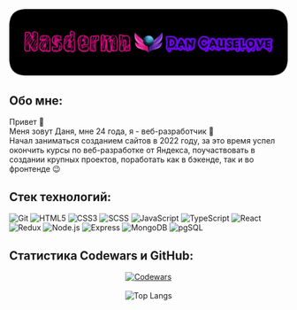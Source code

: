 <div align='center'>
  <a href='https://github.com/Nasdermn'>
    <img src='./images/me.png' alt='Логотип профиля' />
  </a>
</div>

## Обо мне:

Привет 👋\
Меня зовут Даня, мне 24 года, я - веб-разработчик 🙂\
Начал заниматься созданием сайтов в 2022 году, за это время успел окончить курсы по веб-разработке от Яндекса, поучаствовать в создании крупных проектов, поработать как в бэкенде, так и во фронтенде 😉

## Стек технологий:

![Git](https://img.shields.io/badge/Git-21201e?style=for-the-badge&logo=git&logoColor=d86513)
![HTML5](https://img.shields.io/badge/HTML5-e2cccc?style=for-the-badge&logo=html5&logoColor=orange)
![CSS3](https://img.shields.io/badge/CSS3-1155b9?style=for-the-badge&logo=css3&logoColor=purple)
![SCSS](https://img.shields.io/badge/SCSS-c50b68?style=for-the-badge&logo=sass&logoColor=fff)
![JavaScript](https://img.shields.io/badge/JavaScript-343032?style=for-the-badge&logo=javascript&logoColor=c8d50c)
![TypeScript](https://img.shields.io/badge/TypeScript-343032?style=for-the-badge&logo=typescript&logoColor=3178C6)
![React](https://img.shields.io/badge/React-000?style=for-the-badge&logo=react&logoColor=197185)
![Redux](https://img.shields.io/badge/Redux-000?style=for-the-badge&logo=redux&logoColor=7214dc)
![Node.js](https://img.shields.io/badge/Node.js-85c11d?style=for-the-badge&logo=node.js&logoColor=044)
![Express](https://img.shields.io/badge/Express-ccc?style=for-the-badge&logo=express&logoColor=000)
![MongoDB](https://img.shields.io/badge/MongoDB-2b2038?style=for-the-badge&logo=mongoDB&logoColor=0dc813)
![pgSQL](https://img.shields.io/badge/pgSQL-fff?style=for-the-badge&logo=postgreSQL&logoColor=5B85A6)

## Статистика Codewars и GitHub:

<div align='center'>
  <a href="https://www.codewars.com/users/Nasdermn">
    <img src="https://www.codewars.com/users/Nasdermn/badges/large" alt="Codewars">
  </a>
  <br><br>
  <img src='https://github-readme-stats.vercel.app/api/top-langs/?username=nasdermn&theme=merko' alt='Top Langs' />
</div>

<!-- ## Связаться со мной:

<div align='center'>
  <a href='https://t.me/'><img src='./images/telegram.png' alt='Telegram' width='60' height=auto></a>
</div> -->
